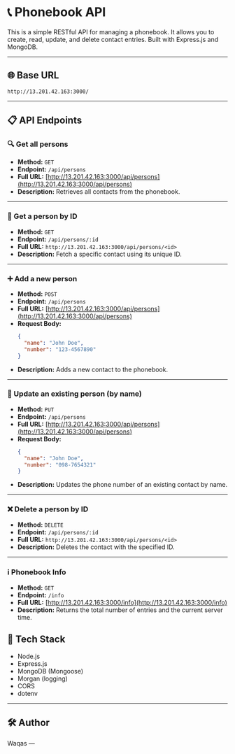 # 📞 Phonebook API

This is a simple RESTful API for managing a phonebook. It allows you to create, read, update, and delete contact entries. Built with Express.js and MongoDB.

---

## 🌐 Base URL

```
http://13.201.42.163:3000/
```

---

## 📋 API Endpoints

### 🔍 Get all persons

- **Method:** `GET`
- **Endpoint:** `/api/persons`
- **Full URL:** [http://13.201.42.163:3000/api/persons](http://13.201.42.163:3000/api/persons)
- **Description:** Retrieves all contacts from the phonebook.

---

### 🔎 Get a person by ID

- **Method:** `GET`
- **Endpoint:** `/api/persons/:id`
- **Full URL:** `http://13.201.42.163:3000/api/persons/<id>`
- **Description:** Fetch a specific contact using its unique ID.

---

### ➕ Add a new person

- **Method:** `POST`
- **Endpoint:** `/api/persons`
- **Full URL:** [http://13.201.42.163:3000/api/persons](http://13.201.42.163:3000/api/persons)
- **Request Body:**
  ```json
  {
    "name": "John Doe",
    "number": "123-4567890"
  }
  ```
- **Description:** Adds a new contact to the phonebook.

---

### 🔄 Update an existing person (by name)

- **Method:** `PUT`
- **Endpoint:** `/api/persons`
- **Full URL:** [http://13.201.42.163:3000/api/persons](http://13.201.42.163:3000/api/persons)
- **Request Body:**
  ```json
  {
    "name": "John Doe",
    "number": "098-7654321"
  }
  ```
- **Description:** Updates the phone number of an existing contact by name.

---

### ❌ Delete a person by ID

- **Method:** `DELETE`
- **Endpoint:** `/api/persons/:id`
- **Full URL:** `http://13.201.42.163:3000/api/persons/<id>`
- **Description:** Deletes the contact with the specified ID.

---

### ℹ️ Phonebook Info

- **Method:** `GET`
- **Endpoint:** `/info`
- **Full URL:** [http://13.201.42.163:3000/info](http://13.201.42.163:3000/info)
- **Description:** Returns the total number of entries and the current server time.


## 🧱 Tech Stack

- Node.js
- Express.js
- MongoDB (Mongoose)
- Morgan (logging)
- CORS
- dotenv

---

## 🛠️ Author

Waqas — 
